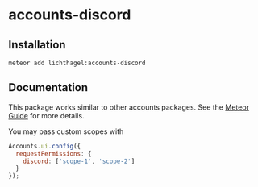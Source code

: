 # accounts-discord

## Installation

`meteor add lichthagel:accounts-discord`

## Documentation

This package works similar to other accounts packages. See the [Meteor Guide](https://guide.meteor.com/accounts.html) for more details.

You may pass custom scopes with
```javascript
Accounts.ui.config({
  requestPermissions: {
    discord: ['scope-1', 'scope-2']
  }
});
```